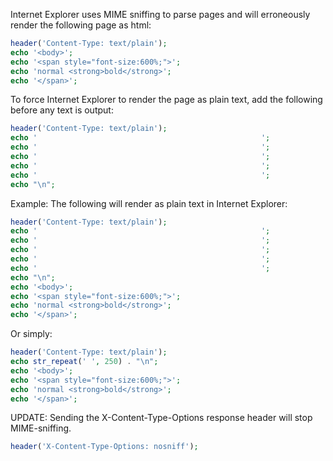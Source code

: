 Internet Explorer uses MIME sniffing to parse pages and will erroneously render the following page as html:
```php
header('Content-Type: text/plain');
echo '<body>';
echo '<span style="font-size:600%;">';
echo 'normal <strong>bold</strong>';
echo '</span>';
```
To force Internet Explorer to render the page as plain text, add the following before any text is output:
```php
header('Content-Type: text/plain');
echo '                                                  ';
echo '                                                  ';
echo '                                                  ';
echo '                                                  ';
echo '                                                  ';
echo "\n";
```
Example:
The following will render as plain text in Internet Explorer:
```php
header('Content-Type: text/plain');
echo '                                                  ';
echo '                                                  ';
echo '                                                  ';
echo '                                                  ';
echo '                                                  ';
echo "\n";
echo '<body>';
echo '<span style="font-size:600%;">';
echo 'normal <strong>bold</strong>';
echo '</span>';
```
Or simply:
```php
header('Content-Type: text/plain');
echo str_repeat(' ', 250) . "\n";
echo '<body>';
echo '<span style="font-size:600%;">';
echo 'normal <strong>bold</strong>';
echo '</span>';
```

UPDATE: Sending the X-Content-Type-Options response header will stop MIME-sniffing.
```php
header('X-Content-Type-Options: nosniff');
```